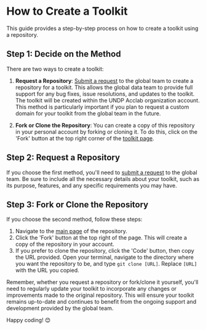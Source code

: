 # How to Create a Toolkit

This guide provides a step-by-step process on how to create a toolkit using a repository.

## Step 1: Decide on the Method

There are two ways to create a toolkit:

1. **Request a Repository**: [Submit a request](https://github.com/UNDP-Accelerator-Labs/toolkit-micro-site-template/issues/new?assignees=this-pama%2Cmyjyby&labels=new+toolkit&projects=&template=feature_request.yml&title=%5BNEW+TOOLKIT%5D%3A+) to the global team to create a repository for a toolkit. This allows the global data team to provide full support for any bug fixes, issue resolutions, and updates to the toolkit. The toolkit will be created within the UNDP Acclab organization account. This method is particularly important if you plan to request a custom domain for your toolkit from the global team in the future.

2. **Fork or Clone the Repository**: You can create a copy of this repository in your personal account by forking or cloning it. To do this, click on the 'Fork' button at the top right corner of the [toolkit page](https://github.com/UNDP-Accelerator-Labs/toolkit-micro-site-template).

## Step 2: Request a Repository

If you choose the first method, you'll need to [submit a request](https://github.com/UNDP-Accelerator-Labs/toolkit-micro-site-template/issues/new?assignees=this-pama%2Cmyjyby&labels=new+toolkit&projects=&template=feature_request.yml&title=%5BNEW+TOOLKIT%5D%3A+) to the global team. Be sure to include all the necessary details about your toolkit, such as its purpose, features, and any specific requirements you may have.

## Step 3: Fork or Clone the Repository

If you choose the second method, follow these steps:

1. Navigate to the [main page](https://github.com/UNDP-Accelerator-Labs/toolkit-micro-site-template) of the repository.
2. Click the 'Fork' button at the top right of the page. This will create a copy of the repository in your account.
3. If you prefer to clone the repository, click the 'Code' button, then copy the URL provided. Open your terminal, navigate to the directory where you want the repository to be, and type `git clone [URL]`. Replace `[URL]` with the URL you copied.

Remember, whether you request a repository or fork/clone it yourself, you'll need to regularly update your toolkit to incorporate any changes or improvements made to the original repository. This will ensure your toolkit remains up-to-date and continues to benefit from the ongoing support and development provided by the global team.

Happy coding! 😊
